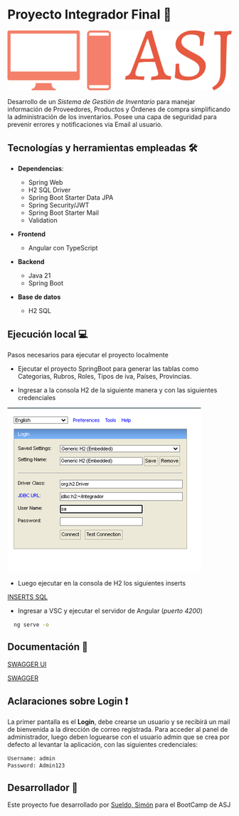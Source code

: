 # Proyecto Integrador Final 🚀

![LOGO](brand3.png)

Desarrollo de un *Sistema de Gestión de Inventario* para manejar información de Proveedores, Productos y Órdenes de compra simplificando la administración de los inventarios. Posee una capa de seguridad para prevenir errores y notificaciones via Email al usuario.

## Tecnologías y herramientas empleadas 🛠
- **Dependencias**:
	- Spring Web
	- H2 SQL Driver
	- Spring Boot Starter Data JPA
	- Spring Security/JWT
	- Spring Boot Starter Mail
	- Validation

- **Frontend**    
    - Angular con TypeScript
    
- **Backend**   
    - Java 21
    - Spring Boot
      
- **Base de datos**   
    - H2 SQL

## Ejecución local 💻

Pasos necesarios para ejecutar el proyecto localmente

- Ejecutar el proyecto SpringBoot para generar las tablas como Categorias, Rubros, Roles, Tipos de iva, Países, Provincias. 

- Ingresar a la consola H2 de la siguiente manera y con las siguientes credenciales

![CREDENCIALES H2](h2_credenciales.png)

- Luego ejecutar en la consola de H2 los siguientes inserts
  
[INSERTS SQL](inserts.sql)

- Ingresar a VSC y ejecutar el servidor de Angular (*puerto 4200*)

```bash
  ng serve -o
```
## Documentación 📃
[SWAGGER UI](https://www.localhost:8080/swagger-ui/index.html)

[SWAGGER](integrador.json)

## Aclaraciones sobre Login ❗

La primer pantalla es el **Login**, debe crearse un usuario y se recibirá un mail de bienvenida a la dirección de correo registrada. Para acceder al panel de administrador, luego deben loguearse con el usuario admin que se crea por defecto al levantar la aplicación, con las siguientes credenciales:

```
Username: admin
Password: Admin123
```


## Desarrollador 🧠
Este proyecto fue desarrollado por [Sueldo, Simón](https://www.linkedin.com/in/simonsueldo/) para el BootCamp de ASJ

